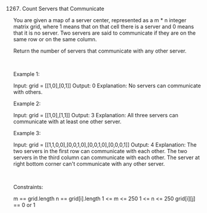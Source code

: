 1267. Count Servers that Communicate

You are given a map of a server center, represented as a m * n integer matrix grid, where 1 means that on that cell there is a server and 0 means that it is no server. Two servers are said to communicate if they are on the same row or on the same column.

Return the number of servers that communicate with any other server.

 

Example 1:

Input: grid = [[1,0],[0,1]]
Output: 0
Explanation: No servers can communicate with others.

Example 2:

Input: grid = [[1,0],[1,1]]
Output: 3
Explanation: All three servers can communicate with at least one other server.


Example 3:

Input: grid = [[1,1,0,0],[0,0,1,0],[0,0,1,0],[0,0,0,1]]
Output: 4
Explanation: The two servers in the first row can communicate with each other. The two servers in the third column can communicate with each other. The server at right bottom corner can't communicate with any other server.


 

Constraints:

m == grid.length
n == grid[i].length
1 <= m <= 250
1 <= n <= 250
grid[i][j] == 0 or 1